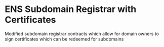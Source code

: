 # ENS Subdomain Registrar with Certificates

Modified subdomain registrar contracts which allow for domain owners to sign certificates which can be redeemed for subdomains
